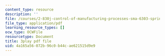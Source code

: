 ```yaml
---
content_type: resource
description: ''
file: /courses/2-830j-control-of-manufacturing-processes-sma-6303-spring-2008/4a165a56072b96c0b44cae621515d9e9_AhKNoBxPkJs.pdf
file_type: application/pdf
learning_resource_types: []
ocw_type: OCWFile
resourcetype: Document
title: 3play pdf file
uid: 4a165a56-072b-96c0-b44c-ae621515d9e9
---
```

